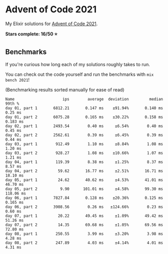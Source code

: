 # Advent of Code 2021

My Elixir solutions for [Advent of Code 2021](https://adventofcode.com/2021).

**Stars complete: 16/50 :star:**

## Benchmarks

If you're curious how long each of my solutions roughly takes to run.

You can check out the code yourself and run the benchmarks with `mix bench 2021`!

(Benchmarking results sorted manually for ease of read)

```
Name                     ips        average  deviation         median         99th %
day 01, part 1       6812.21       0.147 ms    ±91.94%       0.140 ms        0.25 ms
day 01, part 2       6075.28       0.165 ms    ±30.22%       0.158 ms       0.183 ms
day 02, part 1       2493.54        0.40 ms     ±6.54%        0.40 ms        0.45 ms
day 02, part 2       2562.61        0.39 ms     ±6.45%        0.39 ms        0.44 ms
day 03, part 1        912.49        1.10 ms     ±8.84%        1.08 ms        1.20 ms
day 03, part 2        928.27        1.08 ms    ±10.66%        1.07 ms        1.21 ms
day 04, part 1        119.39        8.38 ms     ±1.25%        8.37 ms        8.57 ms
day 04, part 2         59.62       16.77 ms     ±2.51%       16.71 ms       18.10 ms
day 05, part 1         24.62       40.62 ms     ±4.53%       41.01 ms       46.70 ms
day 05, part 2          9.90      101.01 ms     ±4.58%       99.30 ms      118.06 ms
day 06, part 1       7827.84       0.128 ms    ±20.36%       0.125 ms       0.165 ms
day 06, part 2       3908.56        0.26 ms   ±124.66%        0.23 ms        0.60 ms
day 07, part 1         20.22       49.45 ms     ±1.09%       49.42 ms       51.26 ms
day 07, part 2         14.35       69.68 ms     ±1.05%       69.56 ms       72.80 ms
day 08, part 1        250.55        3.99 ms     ±3.20%        3.98 ms        4.28 ms
day 08, part 2        247.89        4.03 ms     ±4.14%        4.01 ms        4.31 ms
```
